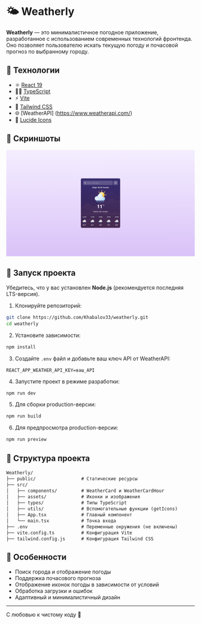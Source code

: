 # 🌤️ Weatherly

**Weatherly** — это минималистичное погодное приложение, разработанное с использованием современных технологий фронтенда. Оно позволяет пользователю искать текущую погоду и почасовой прогноз по выбранному городу.

## 🔧 Технологии

- ⚛️ [React 19](https://react.dev/)
- 🧑‍💻 [TypeScript](https://www.typescriptlang.org/)
- ⚡ [Vite](https://vitejs.dev/)
- 🎨 [Tailwind CSS](https://tailwindcss.com/)
- 🌐 [WeatherAPI] (https://www.weatherapi.com/)
- 🌈 [Lucide Icons](https://lucide.dev/)

## 📸 Скриншоты

![Пример интерфейса](./src/assets/screenshot.png)

## 🚀 Запуск проекта

Убедитесь, что у вас установлен **Node.js** (рекомендуется последняя LTS-версия).

1. Клонируйте репозиторий:

```bash
git clone https://github.com/Khabalov33/weatherly.git
cd weatherly
```

2. Установите зависимости:

```bash
npm install
```

3. Создайте `.env` файл и добавьте ваш ключ API от WeatherAPI:

```
REACT_APP_WEATHER_API_KEY=ваш_API
```

4. Запустите проект в режиме разработки:

```bash
npm run dev
```

5. Для сборки production-версии:

```bash
npm run build
```

6. Для предпросмотра production-версии:

```bash
npm run preview
```

## 📁 Структура проекта

```
Weatherly/
├── public/                 # Статические ресурсы
├── src/
│   ├── components/         # WeatherCard и WeatherCardHour
│   ├── assets/             # Иконки и изображения
│   ├── types/              # Типы TypeScript
│   ├── utils/              # Вспомогательные функции (getIcons)
│   ├── App.tsx             # Главный компонент
│   └── main.tsx            # Точка входа
├── .env                    # Переменные окружения (не включены)
├── vite.config.ts          # Конфигурация Vite
├── tailwind.config.js      # Конфигурация Tailwind CSS
```

## 🧠 Особенности

- Поиск города и отображение погоды
- Поддержка почасового прогноза
- Отображение иконок погоды в зависимости от условий
- Обработка загрузки и ошибок
- Адаптивный и минималистичный дизайн

---

С любовью к чистому коду 💙